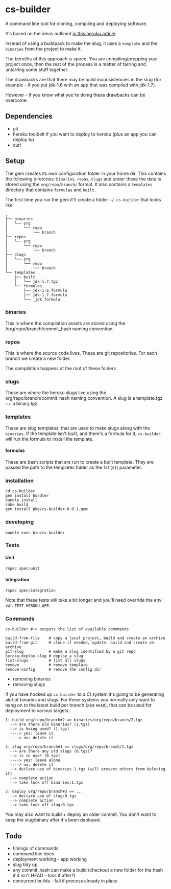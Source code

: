 # cs-builder

A command line tool for cloning, compiling and deploying software.

It's based on the ideas outlined [in this heroku article](https://devcenter.heroku.com/articles/platform-api-deploying-slugs).


Instead of using a buildpack to make the slug, it uses a `template` and the `binaries` from the project to make it.

The benefits of this approach is speed. You are compiling/prepping your project once, then the rest of the process is a matter of tarring and untarring some stuff together.

The drawbacks are that there may be build inconsistencies in the slug (for example - if you put jdk-1.6 with an app that was compiled with jdk-1.7).

However - if you know what you're doing these drawbacks can be overcome.

## Dependencies

* git
* heroku toolbelt if you want to deploy to heroku (plus an app you can deploy to)
* curl

## Setup

The gem creates its own configuration folder in your home dir. This contains the following diretories: `binaries`, `repos`, `slugs` and under these the data is stored using the `org/repo/branch/` format. It also contains a `templates` directory that contains `formulas` and `built`.

The first time you run the gem it'll create a folder `~/.cs-builder` that
looks like:

    .
    ├── binaries
    │   └── org
    │       └── repo
    │           └── branch
    ├── repos
    │   └── org
    │       └── repo
    │           └── branch
    ├── slugs
    │   └── org
    │       └── repo
    │           └── branch
    └── templates
        ├── built
        │   └── jdk-1.7.tgz
        └── formulas
            ├── jdk-1.6.formula
            ├── jdk-1.7.formula
            └── _jdk.formula

### binaries

This is where the compilation assets are stored using the /org/repo/branch/commit_hash
naming convention.

### repos

This is where the source code lives. These are git repositories. For each branch we create a new folder.

The compilation happens at the root of these folders

### slugs

These are where the heroku slugs live using the org/repo/branch/commit_hash
naming convention. A slug is a template.tgz ++ a binary.tgz.

### templates

These are slug templates, that are used to make slugs along with the `binaries`. If the template isn't built, and there's a formula for it, `cs-builder` will run the formula to install the template.

#### formulas

These are bash scripts that are run to create a built template. They are passed the path to the templates folder as the 1st (`$1`) parameter.


### installation

    cd cs-builder
    gem install bundler
    bundle install
    rake build
    gem install pkg/cs-builder-0.0.1.gem

### developing

    bundle exec bin/cs-builder


### Tests

#### Unit

    rspec spec/unit

#### Integration

    rspec spec/integration

Note that these tests will take a bit longer and you'll need override the env var: `TEST_HEROKU_APP`.


### Commands

    cs-builder #-> outputs the list of available commmands

    build-from-file    # copy a local project, build and create an archive
    build-from-git     # clone if needed, update, build and create an archive
    git-slug           # make a slug identified by a git repo
    heroku-deploy-slug # deploy a slug
    list-slugs         # list all slugs
    remove             # remove template
    remove-config      # remove the config dir

* removing binaries
* removing slugs

If you have hooked up `cs-builder` to a CI system it's going to be generating alot of binaries and slugs. For these systems you normally only want to hang on to the latest build per branch (aka `HEAD`), that can be used for deployment to various targets.


    1: build org/repo/branch#2 => binaries/org/repo/branch/2.tgz
      --> are there old binaries? (1.tgz)
      --> is being used? (1.tgz)
      ----> yes: leave it
      ----> no: delete it

    2: slug org/repo/branch#1 => slugs/org/repo/branch/1.tgz
      --> are there any old slugs (0.tgz)?
      --> is in use? (0.tgz)
      ----> yes: leave alone
      ----> no: delete it
      --> declare use of binaries 1.tgz (will prevent others from deleting it)
      --> complete action
      --> take lock off binaries:1.tgz

    3: deploy org/repo/branch#3 => ...
      --> declare use of slug:0.tgz
      --> complete action
      --> take lock off slug:0.tgz

You may also want to build + deploy an older commit. You don't want to keep the slug/binary after it's been deployed.

## Todo

* timings of commands
* command line docs
* deployment working - app working
* slug tidy up
* any commit_hash can make a build (checkout a new folder for the hash if it isn't HEAD - toss if after?)
* concurrent builds - fail if process already in place
